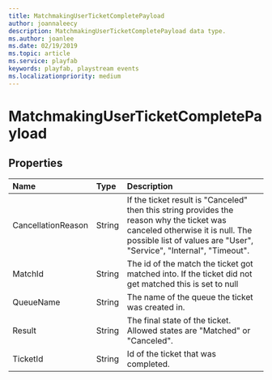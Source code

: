 ```yaml
---
title: MatchmakingUserTicketCompletePayload
author: joannaleecy
description: MatchmakingUserTicketCompletePayload data type.
ms.author: joanlee
ms.date: 02/19/2019
ms.topic: article
ms.service: playfab
keywords: playfab, playstream events
ms.localizationpriority: medium
---
```


# MatchmakingUserTicketCompletePayload

## Properties

|Name|Type|Description|
| :--------------------|:-------------------|:----------------------|
|CancellationReason|String|If the ticket result is "Canceled" then this string provides the reason why the ticket was canceled otherwise it is null. The possible list of values are "User", "Service", "Internal", "Timeout".|
|MatchId|String|The id of the match the ticket got matched into. If the ticket did not get matched this is set to null|
|QueueName|String|The name of the queue the ticket was created in.|
|Result|String|The final state of the ticket. Allowed states are "Matched" or "Canceled".|
|TicketId|String|Id of the ticket that was completed.|
